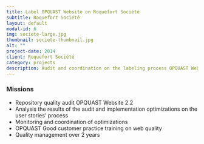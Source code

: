 ```yaml
---
title: Label OPQUAST Website on Roquefort Société
subtitle: Roquefort Société
layout: default
modal-id: 6
img: societe-large.jpg
thumbnail: societe-thumbnail.jpg
alt: ""
project-date: 2014
client: Roquefort Société
category: projects
description: Audit and coordination on the labeling process OPQUAST Website on the website www.roquefort-societe.com.
---
```


### Missions

- Repository quality audit OPQUAST Website 2.2
- Analysis the results of the audit and implementation optimizations on the user stories' process
- Monitoring and coordination of optimizations
- OPQUAST Good customer practice training on web quality
- Quality management over 2 years
